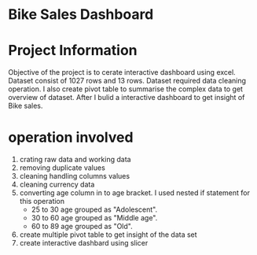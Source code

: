 # Bike Sales Dashboard 

# Project Information
  Objective of the project is to cerate interactive dashboard using excel. Dataset consist of 1027 rows and 13 rows. Dataset required data cleaning operation.
  I also create pivot table to summarise the complex data to get overview of dataset. After I bulid a interactive dashboard to get insight of Bike sales.
  
 # operation involved 
 1. crating raw data and working data 
 2. removing duplicate values 
 3. cleaning handling columns values 
 4. cleaning currency data
 5. converting age column in to age bracket. I used nested if statement for this operation
    - 25 to 30 age grouped as "Adolescent".
    - 30 to 60 age grouped as "Middle age".
    - 60 to 89 age grouped as "Old".
6. create multiple pivot table to get insight of the data set 
7. create interactive dashbard using slicer 
    
